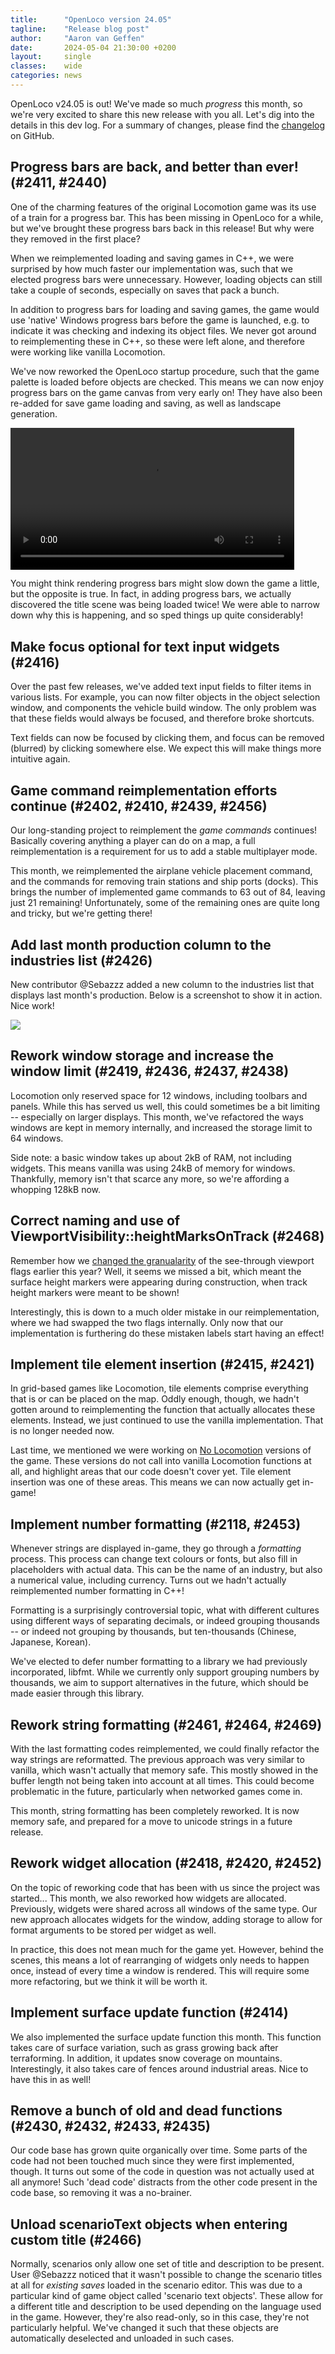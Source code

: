 ```yaml
---
title:      "OpenLoco version 24.05"
tagline:    "Release blog post"
author:     "Aaron van Geffen"
date:       2024-05-04 21:30:00 +0200
layout:     single
classes:    wide
categories: news
---
```


OpenLoco v24.05 is out! We've made so much _progress_ this month, so we're very excited to share this new release with you all.
Let's dig into the details in this dev log. For a summary of changes, please find the
[changelog](https://github.com/OpenLoco/OpenLoco/releases/tag/v24.05) on GitHub.

## Progress bars are back, and better than ever! (#2411, #2440)

One of the charming features of the original Locomotion game was its use of a train for a progress bar.
This has been missing in OpenLoco for a while, but we've brought these progress bars back in this release!
But why were they removed in the first place?

When we reimplemented loading and saving games in C++, we were surprised by how much faster our implementation was,
such that we elected progress bars were unnecessary. However, loading objects can still take a couple of seconds,
especially on saves that pack a bunch.

In addition to progress bars for loading and saving games, the game would use 'native' Windows progress bars
before the game is launched, e.g. to indicate it was checking and indexing its object files. We never got around to
reimplementing these in C++, so these were left alone, and therefore were working like vanilla Locomotion.

We've now reworked the OpenLoco startup procedure, such that the game palette is loaded before objects are checked.
This means we can now enjoy progress bars on the game canvas from very early on! They have also been re-added
for save game loading and saving, as well as landscape generation.

<video style="width: 90%; margin: auto" autoplay controls loop>
	<source src="/assets/mp4/progress_bars.mp4" type="video/mp4">
</video>

You might think rendering progress bars might slow down the game a little, but the opposite is true.
In fact, in adding progress bars, we actually discovered the title scene was being loaded twice! We were able to
narrow down why this is happening, and so sped things up quite considerably!


## Make focus optional for text input widgets (#2416)

Over the past few releases, we've added text input fields to filter items in various lists. For example,
you can now filter objects in the object selection window, and components the vehicle build window.
The only problem was that these fields would always be focused, and therefore broke shortcuts.

Text fields can now be focused by clicking them, and focus can be removed (blurred) by clicking somewhere else.
We expect this will make things more intuitive again.

## Game command reimplementation efforts continue (#2402, #2410, #2439, #2456)

Our long-standing project to reimplement the _game commands_ continues! Basically covering anything a player
can do on a map, a full reimplementation is a requirement for us to add a stable multiplayer mode.

This month, we reimplemented the airplane vehicle placement command, and the commands for removing train stations
and ship ports (docks). This brings the number of implemented game commands to 63 out of 84,
leaving just 21 remaining! Unfortunately, some of the remaining ones are quite long and tricky,
but we're getting there!

## Add last month production column to the industries list (#2426)

New contributor @Sebazzz added a new column to the industries list that displays last month's production.
Below is a screenshot to show it in action. Nice work!

![](/assets/img/industry_list_production.png)

## Rework window storage and increase the window limit (#2419, #2436, #2437, #2438)

Locomotion only reserved space for 12 windows, including toolbars and panels. While this has served us well,
this could sometimes be a bit limiting -- especially on larger displays. This month, we've refactored
the ways windows are kept in memory internally, and increased the storage limit to 64 windows.

Side note: a basic window takes up about 2kB of RAM, not including widgets. This means vanilla was using 24kB of
memory for windows. Thankfully, memory isn't that scarce any more, so we're affording a whopping 128kB now.

## Correct naming and use of ViewportVisibility::heightMarksOnTrack (#2468)

Remember how we [changed the granualarity](https://openloco.io/news/2024/01/openloco-v24.01.html#make-viewport-see-through-flags-more-granular-2231)
of the see-through viewport flags earlier this year? Well, it seems we missed a bit,
which meant the surface height markers were appearing during construction, when track height markers
were meant to be shown!

Interestingly, this is down to a much older mistake in our reimplementation, where we had swapped the
two flags internally. Only now that our implementation is furthering do these mistaken labels start
having an effect!

## Implement tile element insertion (#2415, #2421)

In grid-based games like Locomotion, tile elements comprise everything that is or can be placed on the map.
Oddly enough, though, we hadn't gotten around to reimplementing the function that actually allocates these
elements. Instead, we just continued to use the vanilla implementation. That is no longer needed now.

Last time, we mentioned we were working on [No Locomotion](https://openloco.io/news/2024/04/openloco-v24.04.html#work-on-no-locomotion-executables-2395) versions of the game.
These versions do not call into vanilla Locomotion functions at all, and highlight areas that our code doesn't
cover yet. Tile element insertion was one of these areas. This means we can now actually get in-game!

## Implement number formatting (#2118, #2453)

Whenever strings are displayed in-game, they go through a _formatting_ process. This process can change
text colours or fonts, but also fill in placeholders with actual data. This can be the name of an industry,
but also a numerical value, including currency. Turns out we hadn't actually reimplemented number formatting
in C++!

Formatting is a surprisingly controversial topic, what with different cultures using different ways of
separating decimals, or indeed grouping thousands -- or indeed not grouping by thousands, but ten-thousands
(Chinese, Japanese, Korean).

We've elected to defer number formatting to a library we had previously incorporated, libfmt.
While we currently only support grouping numbers by thousands, we aim to support alternatives in the future,
which should be made easier through this library.

## Rework string formatting (#2461, #2464, #2469)

With the last formatting codes reimplemented, we could finally refactor the way strings are reformatted.
The previous approach was very similar to vanilla, which wasn't actually that memory safe. This mostly
showed in the buffer length not being taken into account at all times. This could become problematic in
the future, particularly when networked games come in.

This month, string formatting has been completely reworked. It is now memory safe, and prepared for a
move to unicode strings in a future release.

## Rework widget allocation (#2418, #2420, #2452)

On the topic of reworking code that has been with us since the project was started...
This month, we also reworked how widgets are allocated. Previously, widgets were shared across
all windows of the same type. Our new approach allocates widgets for the window, adding storage
to allow for format arguments to be stored per widget as well.

In practice, this does not mean much for the game yet. However, behind the scenes, this means
a lot of rearranging of widgets only needs to happen once, instead of every time a window is rendered.
This will require some more refactoring, but we think it will be worth it.

## Implement surface update function (#2414)

We also implemented the surface update function this month. This function takes care of surface variation,
such as grass growing back after terraforming. In addition, it updates snow coverage on mountains.
Interestingly, it also takes care of fences around industrial areas. Nice to have this in as well!

## Remove a bunch of old and dead functions (#2430, #2432, #2433, #2435)

Our code base has grown quite organically over time. Some parts of the code had not been touched
much since they were first implemented, though. It turns out some of the code in question was not
actually used at all anymore! Such 'dead code' distracts from the other code present in the code base,
so removing it was a no-brainer.

## Unload scenarioText objects when entering custom title (#2466)

Normally, scenarios only allow one set of title and description to be present.
User @Sebazzz noticed that it wasn't possible to change the scenario titles at all for *existing saves*
loaded in the scenario editor. This was due to a particular kind of game object called 'scenario text objects'.
These allow for a different title and description to be used depending on the language used in the game.
However, they're also read-only, so in this case, they're not particularly helpful.
We've changed it such that these objects are automatically deselected and unloaded in such cases.
